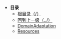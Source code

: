* **目录**
  * [根目录（/）](/README)
  * [回到上一级（../）](/README)
  * [DomainAdaptation](/study/迁移学习/DomainAdaptation)
  * [Resources](/study/迁移学习/Resources)
  

